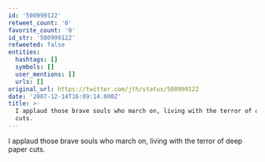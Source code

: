 ```yaml
---
id: '500999122'
retweet_count: '0'
favorite_count: '0'
id_str: '500999122'
retweeted: false
entities:
  hashtags: []
  symbols: []
  user_mentions: []
  urls: []
original_url: https://twitter.com/jth/status/500999122
date: '2007-12-14T16:09:14.000Z'
title: >-
  I applaud those brave souls who march on, living with the terror of deep paper
  cuts.
---
```


I applaud those brave souls who march on, living with the terror of deep paper cuts.